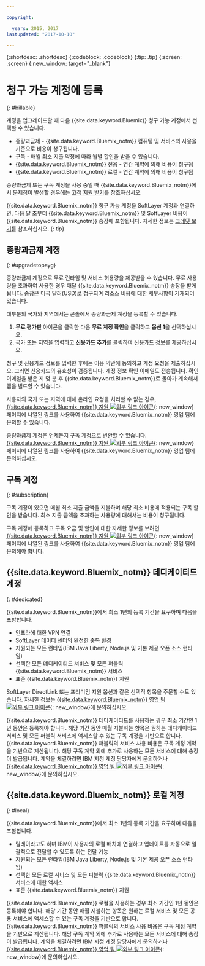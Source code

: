 ```yaml
---

copyright:

  years: 2015, 2017
lastupdated: "2017-10-10"

---
```


{:shortdesc: .shortdesc}
{:codeblock: .codeblock}
{:tip: .tip}
{:screen: .screen}
{:new_window: target="_blank"}

# 청구 가능 계정에 등록
{: #billable}

계정을 업그레이드할 때 다음 {{site.data.keyword.Bluemix}} 청구 가능 계정에서 선택할 수 있습니다.  
  
  * 종량과금제 - {{site.data.keyword.Bluemix_notm}} 컴퓨팅 및 서비스의 사용을 기준으로 비용이 청구됩니다.
  * 구독 - 매월 최소 지출 약정에 따라 월별 할인을 받을 수 있습니다. 
  * {{site.data.keyword.Bluemix_notm}} 전용 - 연간 계약에 의해 비용이 청구됨
  * {{site.data.keyword.Bluemix_notm}} 로컬 - 연간 계약에 의해 비용이 청구됨  

종량과금제 또는 구독 계정을 사용 중일 때 {{site.data.keyword.Bluemix_notm}}에서 문제점이 발생할 경우에는 [고객 지원 받기](/docs/support/index.html#getting-customer-support)를 참조하십시오. 

{{site.data.keyword.Bluemix_notm}} 청구 가능 계정을 SoftLayer 계정과 연결하면, 다음 달 초부터
{{site.data.keyword.Bluemix_notm}} 및 SoftLayer 비용이 {{site.data.keyword.Bluemix_notm}} 송장에
포함됩니다. 자세한 정보는
[크레딧 보기](/docs/pricing/viewing_usage.html#credits)를
참조하십시오.
{: tip}

## 종량과금제 계정
{: #upgradetopayg}

종량과금제 계정으로 무료 런타임 및 서비스 허용량을 제공받을 수 있습니다. 무료 사용량을 초과하여 사용한 경우 매달 {{site.data.keyword.Bluemix_notm}} 송장을 받게 됩니다. 송장은 미국 달러(USD)로 청구되며 리소스 비용에 대한 세부사항이 기재되어 있습니다. 

대부분의 국가와 지역에서는 콘솔에서 종량과금제 계정을 등록할 수 있습니다. 

  1. **무료 평가판** 아이콘을 클릭한 다음 **무료 계정 확인**을 클릭하고 **옵션 1**을 선택하십시오. 
  2. 국가 또는 지역을 입력하고 **신용카드 추가**를 클릭하여 신용카드 정보를 제공하십시오. 

청구 및 신용카드 정보를 입력한 후에는
이용 약관에 동의하고 계정 요청을 제출하십시오. 그러면 신용카드의
유효성이 검증됩니다. 계정 정보 확인 이메일도 전송됩니다. 확인 이메일을 받은 지 몇 분 후 {{site.data.keyword.Bluemix_notm}}로 돌아가 계속해서 앱을 빌드할 수 있습니다.  

사용자의 국가 또는 지역에 대해 온라인 요청을 처리할 수 없는 경우,
[{{site.data.keyword.Bluemix_notm}} 지원 ![외부 링크 아이콘](../icons/launch-glyph.svg)](http://ibm.biz/bluemixsupport){: new_window} 페이지에 나열된 링크를 사용하여 {{site.data.keyword.Bluemix_notm}} 영업 팀에 문의할 수 있습니다. 

종량과금제 계정은 언제든지 구독 계정으로 변환할 수 있습니다. [{{site.data.keyword.Bluemix_notm}} 지원 ![외부 링크 아이콘](../icons/launch-glyph.svg)](http://ibm.biz/bluemixsupport){: new_window} 페이지에 나열된 링크를 사용하여 {{site.data.keyword.Bluemix_notm}} 영업 팀에 문의하십시오. 

## 구독 계정
{: #subscription}

구독 계정이 있으면 매월 최소 지출 금액을 지불하며 해당 최소 비용에 적용되는 구독 할인을 받습니다. 최소 지출 금액을 초과하는 사용량에 대해서는 비용이 청구됩니다. 

구독 계정에 등록하고 구독 요금 및 할인에 대한 자세한 정보를 보려면 [{{site.data.keyword.Bluemix_notm}} 지원 ![외부 링크 아이콘](../icons/launch-glyph.svg)](http://ibm.biz/bluemixsupport){: new_window} 페이지에 나열된 링크를 사용하여 {{site.data.keyword.Bluemix_notm}} 영업 팀에 문의해야 합니다. 

## {{site.data.keyword.Bluemix_notm}} 데디케이티드 계정
{: #dedicated}

{{site.data.keyword.Bluemix_notm}}에서 최소 1년의 등록 기간을 요구하며 다음을 포함합니다. 

* 인프라에 대한 VPN 연결
* SoftLayer 데이터 센터의 완전한 중복 환경
* 지원되는 모든 런타임(IBM Java Liberty, Node.js 및 기본 제공 오픈 소스 런타임)
* 선택한 모든 데디케이티드 서비스 및 모든 퍼블릭 {{site.data.keyword.Bluemix_notm}} 서비스
* 표준 {{site.data.keyword.Bluemix_notm}} 지원

SoftLayer DirectLink 또는 프리미엄 지원 옵션과 같은 선택적 항목을 주문할 수도 있습니다. 자세한 정보는 [{{site.data.keyword.Bluemix_notm}} 영업 팀 ![외부 링크 아이콘](../icons/launch-glyph.svg)](http://ibm.biz/bluemixsupport){: new_window}에 문의하십시오. 

{{site.data.keyword.Bluemix_notm}} 데디케이티드를 사용하는 경우 최소 기간인 1년 동안은 등록해야 합니다. 해당 기간 동안 매월 지불하는 항목은 원하는 데디케이티드 서비스 및 모든 퍼블릭 서비스에 액세스할 수 있는 구독 계정을 기반으로 합니다. {{site.data.keyword.Bluemix_notm}} 퍼블릭의 서비스 사용 비용은 구독 계정 계약을 기반으로 계산됩니다. 해당 구독 계약 외에 추가로 사용하는 모든 서비스에 대해 송장이 발급됩니다. 계약을 체결하려면 IBM 지정 계정 담당자에게 문의하거나 [{{site.data.keyword.Bluemix_notm}} 영업 팀 ![외부 링크 아이콘](../icons/launch-glyph.svg)](http://ibm.biz/bluemixsupport){: new_window}에 문의하십시오. 

## {{site.data.keyword.Bluemix_notm}} 로컬 계정
{: #local}

{{site.data.keyword.Bluemix_notm}}에서 최소 1년의 등록 기간을 요구하며 다음을 포함합니다. 

* 릴레이라고도 하며 IBM이 사용자의 로컬 배치에 연결하고 업데이트를 자동으로 일괄적으로 전달할 수 있도록 하는 전달 기능
* 지원되는 모든 런타임(IBM Java Liberty, Node.js 및 기본 제공 오픈 소스 런타임)
* 선택한 모든 로컬 서비스 및 모든 퍼블릭 {{site.data.keyword.Bluemix_notm}} 서비스에 대한 액세스
* 표준 {{site.data.keyword.Bluemix_notm}} 지원

{{site.data.keyword.Bluemix_notm}} 로컬을 사용하는 경우 최소 기간인 1년 동안은 등록해야 합니다. 해당 기간 동안 매월 지불하는 항목은 원하는 로컬 서비스 및 모든 공용 서비스에 액세스할 수 있는 구독 계정을 기반으로 합니다. {{site.data.keyword.Bluemix_notm}} 퍼블릭의 서비스 사용 비용은 구독 계정 계약을 기반으로 계산됩니다. 해당 구독 계약 외에 추가로 사용하는 모든 서비스에 대해 송장이 발급됩니다. 계약을 체결하려면 IBM 지정 계정 담당자에게 문의하거나 [{{site.data.keyword.Bluemix_notm}} 영업 팀 ![외부 링크 아이콘](../icons/launch-glyph.svg)](http://ibm.biz/bluemixsupport){: new_window}에 문의하십시오. 
